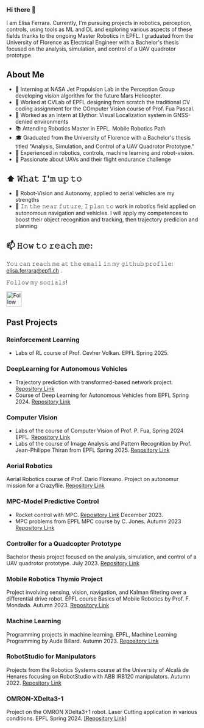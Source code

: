 ### Hi there 👋

I am Elisa Ferrara. Currently, I'm pursuing projects in robotics, perception, controls, using tools as ML and DL and exploring various aspects of these fields thanks to the ongoing Master Robotics in EPFL.
I graduated from the University of Florence as Electrical Engineer with a Bachelor's thesis focused on the analysis, simulation, and control of a UAV quadrotor prototype.


## About Me
- 🚀 Interning at NASA Jet Propulsion Lab in the Perception Group developing vision algorithm for the future Mars Helicopter.
- 👀 Worked at CVLab of EPFL designing from scratch the traditional CV coding assignment for the COmputer Vision course of Prof. Fua Pascal.
- 🚀 Worked as an Intern at Elythor: Visual Localization system in GNSS-denied environments
- 📚 Attending Robotics Master in EPFL. Mobile Robotics Path
- 🎓 Graduated from the University of Florence with a Bachelor's thesis titled "Analysis, Simulation, and Control of a UAV Quadrotor Prototype."
- 🌟 Experienced in robotics, controls, machine learning and robot-vision.
- 🚀 Passionate about UAVs and their flight endurance challenge
  
## ⬆ 𝚆𝚑𝚊𝚝 𝙸'𝚖 𝚞𝚙 𝚝𝚘
- 🔨 Robot-Vision and Autonomy, applied to aerial vehicles are my strengths
- 🎯 𝙸𝚗 𝚝𝚑𝚎 𝚗𝚎𝚊𝚛 𝚏𝚞𝚝𝚞𝚛𝚎, 𝙸 𝚙𝚕𝚊𝚗 𝚝𝚘 work in robotics field applied on autonomous navigation and vehicles. I will apply my competences to boost their object recognition and tracking, then trajectory predicion and planning

## 📫 𝙷𝚘𝚠 𝚝𝚘 𝚛𝚎𝚊𝚌𝚑 𝚖𝚎:
𝚈𝚘𝚞 𝚌𝚊𝚗 𝚛𝚎𝚊𝚌𝚑 𝚖𝚎 𝚊𝚝 𝚝𝚑𝚎 𝚎𝚖𝚊𝚒𝚕 𝚒𝚗 𝚖𝚢 𝚐𝚒𝚝𝚑𝚞𝚋 𝚙𝚛𝚘𝚏𝚒𝚕𝚎: elisa.ferrara@epfl.ch .

𝙵𝚘𝚕𝚕𝚘𝚠 𝚖𝚢 𝚜𝚘𝚌𝚒𝚊𝚕𝚜!

[<img src="https://raw.githubusercontent.com/Raymo111/Raymo111/master/socials/linkedin.png" height="40em" align="center" alt="Follow Lapo on LinkedIn" title="Follow Lapo on LinkedIn"/>](https://www.linkedin.com/in/elisa-ferrara-b0592426a/)

## Past Projects

### Reinforcement Learning
- Labs of RL course of Prof. Cevher Volkan. EPFL Spring 2025. 

### DeepLearning for Autonomous Vehicles
- Trajectory prediction with transformed-based network project. [Repository Link](https://github.com/alessandrodalbesio/EPFL-deep-learning-for-autonomous-vehicles-project)
- Course of Deep Learning for Autonomous Vehicles from EPFL Spring 2024.
[Repository Link](https://github.com/elisaaferraraa/DeepLearning-for-Autonomous-Vehicles)

### Computer Vision
- Labs of the course of Computer Vision of Prof. P. Fua, Spring 2024 EPFL.
[Repository Link](https://github.com/elisaaferraraa/Computer-Vision)
- Labs of the course of Image Analysis and Pattern Recognition by Prof. Jean-Philippe Thiran from EPFL Spring 2025. [Repository Link](https://github.com/fra-mgl/image_analysis)

### Aerial Robotics
Aerial Robotics course of Prof. Dario Floreano. Project on autonomur mission for a Crazyflie. [Repository Link](https://github.com/grilloandrea6/aerial-robotics-project)

### MPC-Model Predictive Control
- Rocket control with MPC. [Repository Link](https://github.com/elisaaferraraa/Rocket_MPC_project) December 2023.
- MPC problems from EPFL MPC course by C. Jones. Autumn 2023
[Repository Link](https://github.com/elisaaferraraa/MPC)

### Controller for a Quadcopter Prototype
Bachelor thesis project focused on the analysis, simulation, and control of a UAV quadrotor prototype. July 2023.
[Repository Link](https://github.com/elisaaferraraa/Controller-for-a-quadcopter-prototype)

### Mobile Robotics Thymio Project
Project involving sensing, vision, navigation, and Kalman filtering over a differential drive robot. EPFL course Basics of Mobile Robotics by Prof. F. Mondada. Autumn 2023.
[Repository Link](https://github.com/elisaaferraraa/Mobile-Robotics-Thymio-project)

### Machine Learning
Programming projects in machine learning. EPFL, Machine Learning Programming by Aude Billard. Autumn 2023.
[Repository Link](https://github.com/elisaaferraraa/Machine-Learning)

### RobotStudio for Manipulators
Projects from the Robotics Systems course at the University of Alcalà de Henares focusing on RobotStudio with ABB IRB120 manipulators. Autumn 2022.
[Repository Link](https://github.com/elisaaferraraa/RobotStudio-for-Manipulators)

### OMRON-XDelta3-1
Project on the OMRON XDelta3+1 robot. Laser Cutting application in various conditions. EPFL Spring 2024.
[[Repository Link]](https://github.com/elisaaferraraa/OMRON-XDelta3-1)





